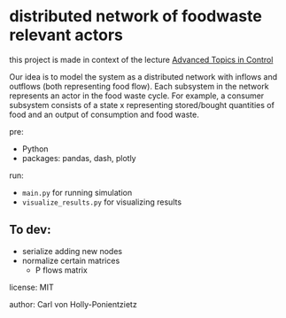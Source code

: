 # distributed network of foodwaste relevant actors

this project is made in context of the lecture [Advanced Topics in Control](https://www.vvz.ethz.ch/Vorlesungsverzeichnis/lerneinheit.view?semkez=2024S&ansicht=ALLE&lerneinheitId=178230&lang=de)

Our idea is to model the system as a distributed network with inflows and outflows (both representing food flow). Each subsystem in the network represents an actor in the food waste cycle. For example, a consumer subsystem consists of a state x representing stored/bought quantities of food and an output of consumption and food waste. 

pre:
- Python
- packages: pandas, dash, plotly

run:
- `main.py` for running simulation
- `visualize_results.py` for visualizing results

## To dev:
- serialize adding new nodes
- normalize certain matrices
    - P flows matrix
    

license: MIT

author: Carl von Holly-Ponientzietz
